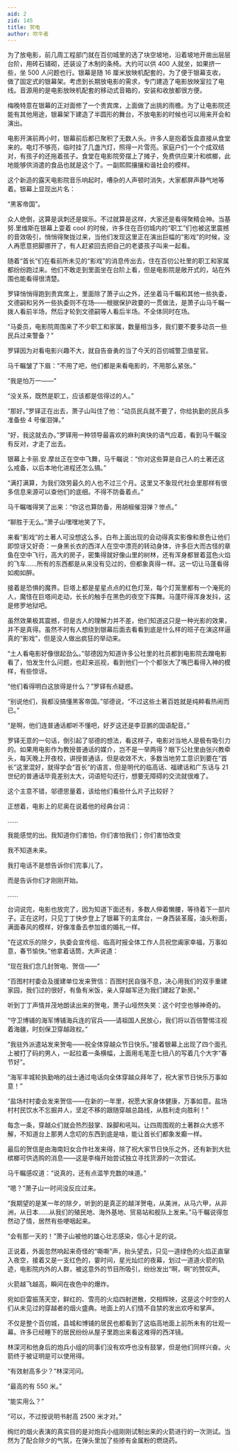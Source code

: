 ```yaml
---
aid: 2
zid: 145
title: 贺电
author: 吹牛者
---
```


为了放电影，前几周工程部门就在百仞城里的选了块空坡地，沿着坡地开凿出层层台阶，用砖石铺砌，还装设了木制的条椅。大约可以供 400 人就坐，如果挤一些，坐 500 人问题也行。银幕是随 16 厘米放映机配套的，为了便于银幕支收，做了固定式的银幕架。考虑到长期放电影的需求，专门建造了电影放映室拉了电线。音源用的是电影放映机配套的移动式音箱的，安装和收放都很方便。

梅晚特意在银幕的正对面修了一个贵宾席，上面做了出挑的雨檐。为了让电影院还能有其他用途，银幕架下建造了半圆形的舞台，不放电影的时候也可以用来开会和演出。

电影开演前两小时，银幕前后都已聚积了无数人头。许多人是抱着饭盒直接从食堂来的。电灯不够亮，临时挂了几盏汽灯，照得一片雪亮。家庭户们一个个成双结对，有孩子的还拖着孩子。食堂在电影院旁摆上了摊子，免费供应果汁和槟榔，此地能够供消遣的食品也就是这个了。一副熙熙攘攘和谐社会的模样。

这个新造的露天电影院音乐响起时，嘈杂的人声顿时消失，大家都屏声静气地等着。银幕上显现出片名：

“黑客帝国”。

众人绝倒，这算是讽刺还是娱乐。不过就算是这样，大家还是看得聚精会神。当基努.里维斯在银幕上耍着 cool 的时候，许多住在百仞城内的“职工”们也被这里震撼的音效吸引，悄悄得聚拢过来，当他们发现这里正在演出巨幅的“影戏”的时候，没人再愿意把脚挪开了，有人赶紧回去把自己的老婆孩子叫来一起看。

随着“首长”们在看前所未见的“影戏”的消息传出去，住在百仞公社里的职工和家属都纷纷跑过来。他们不敢走到里面坐在台阶上看，但是电影院是敞开式的，站在外围也能看得很清楚。

罗铎悄悄得跑到贵宾席上，里面除了萧子山之外，还坐着马千瞩和其他一些执委，文德嗣和另外一些执委则不在场——根据保护政要的一贯做法，是萧子山马千瞩一拨人看前半场，然后才轮到文德嗣等人看后半场。不全体同时在场。

“马委员，电影院周围来了不少职工和家属，数量相当多，我们要不要多动员一些民兵过来警备？”

罗铎因为对看电影兴趣不大，就自告奋勇的当了今天的百仞城警卫值星官。

马千瞩皱了下眉：“不用了吧，他们都是来看电影的，不用那么紧张。”

“我是怕万一——”

“没关系，既然是职工，应该都是信得过的人。”

“那好。”罗铎正在出去，萧子山叫住了他：“动员民兵就不要了，你给执勤的民兵多准备些 4 号催泪弹。”

“好，我这就去办。”罗铎用一种领导最喜欢的麻利爽快的语气应着，看到马千瞩没有反对，才走了出去。

银幕上卡丽.安.摩丝正在空中飞舞，马千瞩说：“你对这些算是自己人的土著还这么戒备，以后本地化进程还怎么搞。”

“满打满算，为我们效劳最久的人也不过三个月。这里又不象现代社会里那样有很多信息来源可以查他们的底细。不得不防备着点。”

马千瞩嗤得笑了出来：“你这也算防备，用胡椒催泪弹？惨点。”

“聊胜于无么。”萧子山嘿嘿地笑了下。

来看“影戏”的土著人可没想这么多。白布上面出现的会动得真实影像和景色让他们即惊讶又好奇：一身黑长衣的西洋人在空中漂亮的转动身体，许多巨大而古怪的章鱼在空中飞行，高大的房子，密集得就好像山里的树林，还有浑身都冒着蓝色火焰的飞车……所有的东西都是从来没有见过的，但都象真得一样。这一切让马蓬看得如痴如醉。

接着是恐惧的魔界。巨塔上都是星星点点的红色灯笼，每个灯笼里都有一个淹死的人，魔怪在巨塔间走动，长长的触手在黑色的夜空下挥舞。马蓬吓得浑身发抖，这是修罗地狱吧。

虽然效果极其震撼，但是古人的理解力并不差，他们知道这只是一种光影的效果，并不是真得。虽然不时有人想绕到银幕后面去看看到底是什么样的班子在演这样逼真的“影戏”，但是没人做出疯狂的举动来。

“土人看电影好像很起劲么。”邬德因为知道许多公社里的社员都到电影院去蹭电影看了，怕发生什么问题，也赶来巡视，看到他们一个个都张大了嘴巴看得入神的模样，有些惊讶。

“他们看得明白这放得是什么？”罗铎有点疑惑。

“别说他们，我都没搞懂黑客帝国。”邬德说，“不过这些土著百姓就是纯粹看热闹而已。”

“是啊，他们连普通话都听不懂吧，好歹这还是李亚鹏的国语配音。”

罗铎无意的一句话，倒引起了邬德的想法，看这样子，电影对当地人是极有吸引力的。如果用电影作为教授普通话的媒介，岂不是一举两得？眼下公社里由张兴教牵头，每天晚上开夜校，讲授普通话，但是收效不大，多数当地劳工意识到要在“首长”这里混好，就得学会“首长”的语言，但是明代的临高话、福建话和广东话与 21 世纪的普通话毕竟差别太大，词语短句还行，想要无障碍的交流就很难了。

这个主意不错，邬德思量着，该给他们看些什么片子比较好？

正想着，电影上的尼奥在说着他的经典台词：

……

我能感觉的出。我知道你们害怕，你们害怕我们；你们害怕改变

我不知道未来。

我打电话不是想告诉你们完事儿了。

而是告诉你们才刚刚开始。

……

台词说完，电影也放完了，因为知道下面还有，多数人伸着懒腰，等待着下一部片子。正在这时，只见丁丁快步登上了银幕下的主席台，一身西装革履，油头粉面，满面春风的模样，好像准备去参加谁的婚礼一样。

“在这欢乐的除夕，执委会宣传组、临高时报全体工作人员祝您阖家幸福，万事如意，春节愉快。”他拿着话筒，大声说道：

“现在我们念几封贺电、贺信——”

“百图村村委会及援建单位发来贺信：百图村民自强不息，决心用我们的双手重建家园，我们过的很好，有鱼有米饭，亲人穿越军还为我们建起了新房。”

听到丁丁声情并茂地朗读出来的贺电，萧子山哑然失笑：这个时空也够神奇的。

“守卫博铺的海军博铺海兵连的官兵——请祖国人民放心，我们将以百倍警惕注视着海疆，时刻保卫穿越政权。”

“我驻外派遣站发来贺电——祝全体穿越众节日快乐。”接着银幕上出现了四个面孔上被打了码的男人，一起拉着一条横幅，上面用毛笔歪七扭八的写着几个大字“春节好”。

“海军丰城轮执勤哨的战士通过电话向全体穿越众拜年了，祝大家节日快乐万事如意！”

“盐场村村委会发来贺信——在新的一年里，祝愿大家身体健康，万事如意。盐场村村民饮水不忘掘井人，坚定不移的跟随穿越总路线，从胜利走向胜利！”

每念一条，穿越众们就会热烈鼓掌、跺脚和吼叫。让四周围观的土著群众大惑不解，不知道台上那男人念叨的东西到底是啥，能让首长们都象发癫一样。

最后的贺信是由海南妇女合作社发来得，除了祝大家节日快乐之外，还有新到大批槟榔可供选购的消息——这是李梅开始尝试独立寻找货源的一次尝试。

马千瞩感叹道：“说真的，还有点滥竽充数的味道。”

“嗯？”萧子山一时间没反应过来。

“我期望的是某一年的除夕，听到的是真正的越洋贺电，从美洲，从马六甲，从非洲，从日本……从我们的殖民地、海外基地、贸易站和舰队上发来。”马千瞩说得忽然动了情，居然有些哽咽起来。

“会有那一天的！”萧子山被他的雄心壮志感染，信心十足的说。

正说着，外面忽然响起来奇怪的“嘶嘶”声，抬头望去，只见一道绿色的火焰正直窜入夜空，接着又是一支红色的，霎时间，星光灿烂的夜幕，划过一道道火箭的轨迹，电影院内外的人群，被这意外的节目所吸引，纷纷发出“啊，啊”的赞叹声。

火箭越飞越高，瞬间在夜色中的爆炸。

宛如巨雷振荡天空，鲜红的、雪亮的火焰四射迸散，交相辉映，这是这个时空的人们从未见过的穿越者的烟火盛典。地面上的人们情不自禁的发出欢呼和掌声。

不仅是整个百仞城，县城和博铺的居民也都看到了这临高地面上前所未有的壮观一幕。许多已经睡下的居民纷纷从屋子里跑出来看这难得的西洋镜。

林深河和他身后的炮兵小组的同事们没有欢呼也没有鼓掌，但是他们同样兴奋。火箭终于被证明是可以使用得。

“有效射高多少？”林深河问。

“最高的有 550 米。”

“能实用么？”

“可以，不过按说明书射高 2500 米才对。”

绚烂的烟火表演的真实目的是对炮兵小组刚刚试制出来的火箭进行的一次测试。当然为了配合除夕的气氛，在弹头里加了些掺有金属粉的燃烧药。
